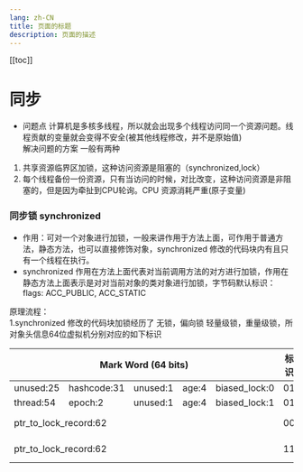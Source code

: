 ```yaml
---
lang: zh-CN
title: 页面的标题
description: 页面的描述
---
```


[[toc]]

# 同步
 * 问题点 计算机是多核多线程，所以就会出现多个线程访问同一个资源问题。线程贡献的变量就会变得不安全(被其他线程修改，并不是原始值)<br>
  解决问题的方案 一般有两种
 1. 共享资源临界区加锁，这种访问资源是阻塞的（synchronized,lock） 
 2. 每个线程备份一份资源，只有当访问的时候，对比改变，这种访问资源是非阻塞的，但是因为牵扯到CPU轮询。CPU 资源消耗严重(原子变量) 
 
### 同步锁 synchronized
 * 作用：可对一个对象进行加锁，一般来讲作用于方法上面，可作用于普通方法，静态方法，也可以直接修饰对象，synchronized 修改的代码块内有且只有一个线程在执行。
 * synchronized  作用在方法上面代表对当前调用方法的对方进行加锁，作用在静态方法上面表示是对对当前对象的类对象进行加锁，字节码默认标识：
 flags: ACC_PUBLIC, ACC_STATIC 
 
 原理流程：<br/>
 1.synchronized 修改的代码块加锁经历了 无锁，偏向锁 轻量级锁，重量级锁，所对象头信息64位虚拟机分别对应的如下标识
 <table>
 <thead>
 <th colspan="5">Mark Word (64 bits)</th>
 <th>标识</th>
 <th>State</th>
 </thead>
<tbody>
 <tr>
  <td>unused:25</td>
  <td>hashcode:31</td>
  <td>unused:1</td>
  <td>age:4</td>
  <td>biased_lock:0 </td>
  <td>01</td>
  <td>Normal</td>
 </tr>
 <tr>
   <td>thread:54</td>
   <td>epoch:2</td>
   <td>unused:1</td>
   <td>age:4</td>
   <td>biased_lock:1 </td>
   <td>01</td>
   <td>Biased</td>
  </tr>
 <tr>
    <td colspan="5">ptr_to_lock_record:62</td>
    <td>00</td>
    <td>Lightweight Locked</td>
   </tr>
 <tr>
      <td colspan="5">ptr_to_lock_record:62</td>
      <td>11</td>
      <td>Marked for GC</td>
     </tr>
</tbody>
 </table>
 
 

 
 
 



 
 
 
     
  

 

























